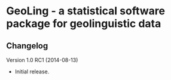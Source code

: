 GeoLing - a statistical software package for geolinguistic data
===============================================================


Changelog
---------

Version 1.0 RC1 (2014-08-13)
- Initial release.
